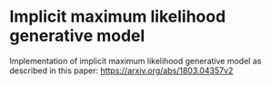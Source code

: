# Implicit maximum likelihood generative model
Implementation of implicit maximum likelihood generative model as described in this paper: https://arxiv.org/abs/1803.04357v2
